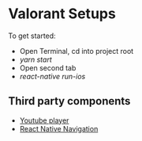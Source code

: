 # Valorant Setups
To get started:

* Open Terminal, cd into project root
* *yarn start*
* Open second tab
* *react-native run-ios*

## Third party components
* [Youtube player](https://github.com/barmej/react-native-youtube-player)
* [React Native Navigation](https://wix.github.io/react-native-navigation/docs/before-you-start)
